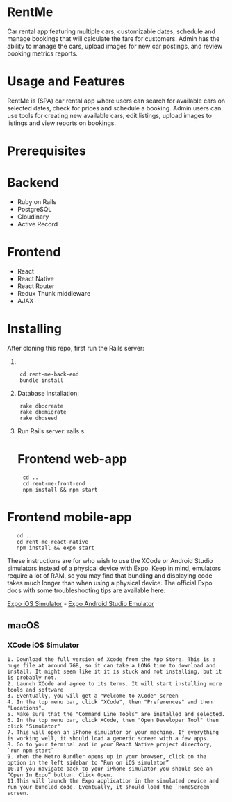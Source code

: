# RentMe 

Car rental app featuring multiple cars, customizable dates, schedule and manage bookings that will calculate the fare for customers.
Admin has the ability to manage the cars, upload images for new car postings, and review booking metrics reports.

# Usage and Features

RentMe is (SPA) car rental app where users can search for available cars on selected dates, check for prices and schedule a booking. Admin users can use tools for creating new available cars, 
 edit listings, upload images to listings and view reports on bookings.

# Prerequisites

# Backend

* Ruby on Rails
* PostgreSQL
* Cloudinary
* Active Record

# Frontend

* React
* React Native
* React Router
* Redux Thunk middleware
* AJAX

# Installing

After cloning this repo, first run the Rails server:

1. 
``` 
    cd rent-me-back-end
    bundle install
```
2. Database installation:

``` 
    rake db:create
    rake db:migrate
    rake db:seed 
```    
3. Run Rails server: rails s

   # Frontend web-app

 ```
      cd ..  
      cd rent-me-front-end
      npm install && npm start 
  ```    
  # Frontend mobile-app 

   ```
      cd ..  
      cd rent-me-react-native
      npm install && expo start 
 ``` 
  These instructions are for who wish to use the XCode or Android Studio simulators instead of a physical device with Expo.
  Keep in mind, emulators require a lot of RAM, so you may find that bundling and displaying code takes much longer than when using a physical device.
  The official Expo docs with some troubleshooting tips are available here:

  [Expo iOS Simulator](https://docs.expo.io/workflow/ios-simulator/?redirected) -
  [Expo Android Studio Emulator](https://docs.expo.io/workflow/android-studio-emulator/?redirected)

   ## macOS
   ### XCode iOS Simulator

    1. Download the full version of Xcode from the App Store. This is a huge file at around 7GB, so it can take a LONG time to download and install. It might seem like it it is stuck and not installing, but it is probably not.
    2. Launch XCode and agree to its terms. It will start installing more tools and software
    3. Eventually, you will get a "Welcome to XCode" screen
    4. In the top menu bar, click "XCode", then "Preferences" and then "Locations".
    5. Make sure that the "Command Line Tools" are installed and selected.
    6. In the top menu bar, click XCode, then "Open Developer Tool" then click "Simulator"
    7. This will open an iPhone simulator on your machine. If everything is working well, it should load a generic screen with a few apps.
    8. Go to your terminal and in your React Native project directory, `run npm start`
    9. When the Metro Bundler opens up in your browser, click on the option in the left sidebar to “Run on iOS simulator”
    10.If you navigate back to your iPhone simulator you should see an “Open In Expo” button. Click Open.
    11.This will launch the Expo application in the simulated device and run your bundled code. Eventually, it should load the `HomeScreen` screen.  